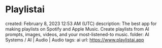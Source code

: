 # Playlistai

created: February 8, 2023 12:53 AM (UTC)
description: The best app for making playlists on Spotify and Apple Music. Create playlists from AI prompts, images, videos, and your most-listened-to music.
folder: AI Systems / AI | Audio | Audio
tags: ai
url: https://www.playlistai.app